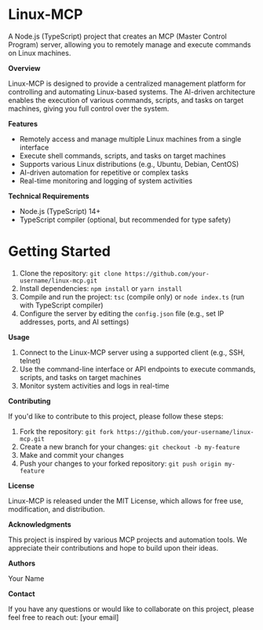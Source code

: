 **Linux-MCP**
================

A Node.js (TypeScript) project that creates an MCP (Master Control Program) server, allowing you to remotely manage and execute commands on Linux machines.

**Overview**

Linux-MCP is designed to provide a centralized management platform for controlling and automating Linux-based systems. The AI-driven architecture enables the execution of various commands, scripts, and 
tasks on target machines, giving you full control over the system.

**Features**

* Remotely access and manage multiple Linux machines from a single interface
* Execute shell commands, scripts, and tasks on target machines
* Supports various Linux distributions (e.g., Ubuntu, Debian, CentOS)
* AI-driven automation for repetitive or complex tasks
* Real-time monitoring and logging of system activities

**Technical Requirements**

* Node.js (TypeScript) 14+
* TypeScript compiler (optional, but recommended for type safety)

**Getting Started**
=====================

1. Clone the repository: `git clone https://github.com/your-username/linux-mcp.git`
2. Install dependencies: `npm install` or `yarn install`
3. Compile and run the project: `tsc` (compile only) or `node index.ts` (run with TypeScript compiler)
4. Configure the server by editing the `config.json` file (e.g., set IP addresses, ports, and AI settings)

**Usage**

1. Connect to the Linux-MCP server using a supported client (e.g., SSH, telnet)
2. Use the command-line interface or API endpoints to execute commands, scripts, and tasks on target machines
3. Monitor system activities and logs in real-time

**Contributing**

If you'd like to contribute to this project, please follow these steps:

1. Fork the repository: `git fork https://github.com/your-username/linux-mcp.git`
2. Create a new branch for your changes: `git checkout -b my-feature`
3. Make and commit your changes
4. Push your changes to your forked repository: `git push origin my-feature`

**License**

Linux-MCP is released under the MIT License, which allows for free use, modification, and distribution.

**Acknowledgments**

This project is inspired by various MCP projects and automation tools. We appreciate their contributions and hope to build upon their ideas.

**Authors**

Your Name

**Contact**

If you have any questions or would like to collaborate on this project, please feel free to reach out: [your email]
